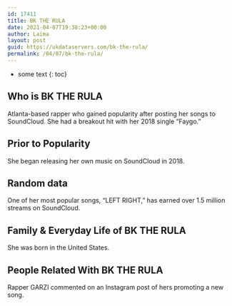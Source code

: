 ```yaml
---
id: 17411
title: BK THE RULA
date: 2021-04-07T19:38:23+00:00
author: Laima
layout: post
guid: https://ukdataservers.com/bk-the-rula/
permalink: /04/07/bk-the-rula/
---
```


* some text
{: toc}


## Who is BK THE RULA
                  
                  
                  
Atlanta-based rapper who gained popularity after posting her songs to SoundCloud. She had a breakout hit with her 2018 single &#8220;Faygo.&#8221; 
                  
              
            
              
            
                
                
                
## Prior to Popularity
                  
                  
                  
She began releasing her own music on SoundCloud in 2018. 
                  
              
            
              
            
                
                
                
## Random data
                  
                  
                  
One of her most popular songs, &#8220;LEFT RIGHT,&#8221; has earned over 1.5 million streams on SoundCloud. 
                  
              
            
              
            
                
                
                
## Family & Everyday Life of BK THE RULA
                  
                  
                  
She was born in the United States.
                  
              
            
              
            
                
                
                
## People Related With BK THE RULA
                  
                  
                  
Rapper GARZI commented on an Instagram post of hers promoting a new song. 
                  
              
            
              
            
                
              
            
              
              
            
            
              
            
          
          
          